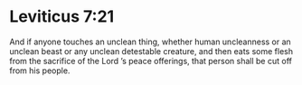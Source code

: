 # Leviticus 7:21

And if anyone touches an unclean thing, whether human uncleanness or an unclean beast or any unclean detestable creature, and then eats some flesh from the sacrifice of the Lord ’s peace offerings, that person shall be cut off from his people.
